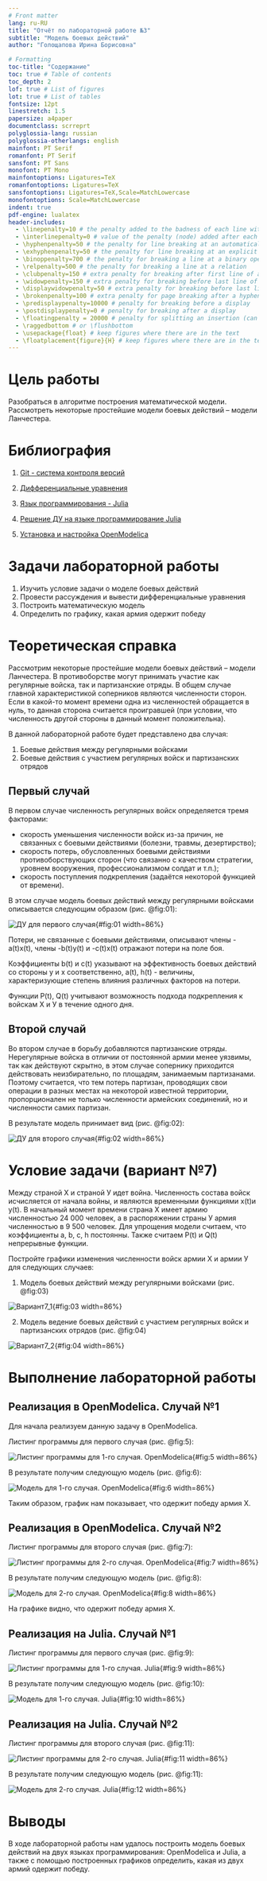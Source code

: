 ```yaml
---
# Front matter
lang: ru-RU
title: "Отчёт по лабораторной работе №3"
subtitle: "Модель боевых действий"
author: "Голощапова Ирина Борисовна"

# Formatting
toc-title: "Содержание"
toc: true # Table of contents
toc_depth: 2
lof: true # List of figures
lot: true # List of tables
fontsize: 12pt
linestretch: 1.5
papersize: a4paper
documentclass: scrreprt
polyglossia-lang: russian
polyglossia-otherlangs: english
mainfont: PT Serif
romanfont: PT Serif
sansfont: PT Sans
monofont: PT Mono
mainfontoptions: Ligatures=TeX
romanfontoptions: Ligatures=TeX
sansfontoptions: Ligatures=TeX,Scale=MatchLowercase
monofontoptions: Scale=MatchLowercase
indent: true
pdf-engine: lualatex
header-includes:
  - \linepenalty=10 # the penalty added to the badness of each line within a paragraph (no associated penalty node) Increasing the value makes tex try to have fewer lines in the paragraph.
  - \interlinepenalty=0 # value of the penalty (node) added after each line of a paragraph.
  - \hyphenpenalty=50 # the penalty for line breaking at an automatically inserted hyphen
  - \exhyphenpenalty=50 # the penalty for line breaking at an explicit hyphen
  - \binoppenalty=700 # the penalty for breaking a line at a binary operator
  - \relpenalty=500 # the penalty for breaking a line at a relation
  - \clubpenalty=150 # extra penalty for breaking after first line of a paragraph
  - \widowpenalty=150 # extra penalty for breaking before last line of a paragraph
  - \displaywidowpenalty=50 # extra penalty for breaking before last line before a display math
  - \brokenpenalty=100 # extra penalty for page breaking after a hyphenated line
  - \predisplaypenalty=10000 # penalty for breaking before a display
  - \postdisplaypenalty=0 # penalty for breaking after a display
  - \floatingpenalty = 20000 # penalty for splitting an insertion (can only be split footnote in standard LaTeX)
  - \raggedbottom # or \flushbottom
  - \usepackage{float} # keep figures where there are in the text
  - \floatplacement{figure}{H} # keep figures where there are in the text
---
```


# Цель работы

Разобраться в алгоритме построения математической модели.
Рассмотреть некоторые простейшие модели боевых действий – модели Ланчестера.


# Библиография
1. [Git - система контроля версий](https://github.com/)

2. [Дифференциальные уравнения](https://ru.wikipedia.org/wiki/Дифференциальное_уравнение)

3. [Язык программирования - Julia](https://julialang.org/)

4. [Решение ДУ на языке программирование Julia](https://nextjournal.com/sosiris-de/ode-diffeq)

5. [Установка и настройка OpenModelica](https://openmodelica.org/download/download-linux/)


# Задачи лабораторной работы

1. Изучить условие задачи о моделе боевых действий
2. Провести рассуждения и вывести дифференциальные уравнения 
3. Построить математическую модель
4. Определить по графику, какая армия одержит победу


# Теоретическая справка
Рассмотрим некоторые простейшие модели боевых действий – модели Ланчестера. В противоборстве могут принимать участие как регулярные войска, так и партизанские отряды. В общем случае главной характеристикой соперников являются численности сторон. Если в какой-то момент времени одна из 
численностей обращается в нуль, то данная сторона считается проигравшей (при условии, что численность другой стороны в данный момент положительна).

В данной лабораторной работе будет представлено два случая:

1. Боевые действия между регулярными войсками
2. Боевые действия с участием регулярных войск и партизанских 
отрядов

## Первый случай
В первом случае численность регулярных войск определяется тремя факторами:
 - скорость уменьшения численности войск из-за причин, не связанных с боевыми действиями (болезни, травмы, дезертирство);
 - скорость потерь, обусловленных боевыми действиями 
противоборствующих сторон (что связанно с качеством стратегии, 
уровнем вооружения, профессионализмом солдат и т.п.);
 - скорость поступления подкрепления (задаётся некоторой функцией от времени).
 
В этом случае модель боевых действий между регулярными войсками описывается следующим образом (рис. @fig:01):

![ДУ для первого случая](image/formul_1.png){#fig:01 width=86%}



Потери, не связанные с боевыми действиями, описывают члены -a(t)x(t), члены -b(t)y(t) и -c(t)x(t) отражают потери на поле боя. 

Коэффициенты b(t) и c(t) указывают на эффективность боевых действий со стороны у и х соответственно, a(t), h(t) - величины, характеризующие степень влияния различных факторов на потери. 

Функции P(t), Q(t) учитывают возможность подхода подкрепления к войскам Х и У в течение одного дня.

## Второй случай

Во втором случае в борьбу добавляются партизанские отряды. Нерегулярные войска в отличии от постоянной армии менее уязвимы, так как действуют скрытно, в этом случае сопернику приходится действовать неизбирательно, по площадям, 
занимаемым партизанами. Поэтому считается, что тем потерь партизан, проводящих свои операции в разных местах на некоторой известной территории, 
пропорционален не только численности армейских соединений, но и численности самих партизан. 

В результате модель принимает вид (рис. @fig:02):

![ДУ для второго случая](image/formul_2.png){#fig:02 width=86%}



# Условие задачи (вариант №7)
Между страной Х и страной У идет война. Численность состава войск исчисляется от начала войны, и являются временными функциями 
x(t)и y(t). В начальный момент времени страна Х имеет армию численностью 24 000 человек, а в распоряжении страны У армия численностью в 9 500 человек. Для упрощения 
модели считаем, что коэффициенты 
a, b, c, h постоянны. Также считаем P(t) и Q(t) непрерывные функции.

Постройте графики изменения численности войск армии Х и армии У для следующих случаев:

1. Модель боевых действий между регулярными войсками (рис. @fig:03)

![Вариант7_1](image/var7_1.png){#fig:03 width=86%}


2. Модель ведение боевых действий с участием регулярных войск и партизанских отрядов (рис. @fig:04)

![Вариант7_2](image/var7_2.png){#fig:04 width=86%}



# Выполнение лабораторной работы

## Реализация в OpenModelica. Случай №1
Для начала реализуем данную задачу в OpenModelica.

Листинг программы для первого случая (рис. @fig:5):

![Листинг программы для 1-го случая. OpenModelica](image/1.png){#fig:5 width=86%}


В результате получим следующую модель (рис. @fig:6):

![Модель для 1-го случая. OpenModelica](image/lab3_1.png){#fig:6 width=86%}


Таким образом, график нам показывает, что одержит победу армия X.

## Реализация в OpenModelica. Случай №2

Листинг программы для второго случая (рис. @fig:7):

![Листинг программы для 2-го случая. OpenModelica](image/2.png){#fig:7 width=86%}


В результате получим следующую модель (рис. @fig:8):

![Модель для 2-го случая. OpenModelica](image/lab3_2.png){#fig:8 width=86%}


На графике видно, что одержит победу армия X.

## Реализация на Julia. Случай №1

Листинг программы для первого случая (рис. @fig:9):

![Листинг программы для 1-го случая. Julia](image/1_1.png){#fig:9 width=86%}



В результате получим следующую модель (рис. @fig:10):

![Модель для 1-го случая. Julia](image/lab3_julia_1.png){#fig:10 width=86%}



## Реализация на Julia. Случай №2

Листинг программы для второго случая (рис. @fig:11):

![Листинг программы для 2-го случая. Julia](image/2_1.png){#fig:11 width=86%}


В результате получим следующую модель (рис. @fig:11):

![Модель для 2-го случая. Julia](image/lab3_julia_2.png){#fig:12 width=86%}






# Выводы

В ходе лабораторной работы нам удалось построить модель боевых действий на двух языках программирования: OpenModelica и Julia, а также с помощью построенных графиков определить, какая из двух армий одержит победу.

